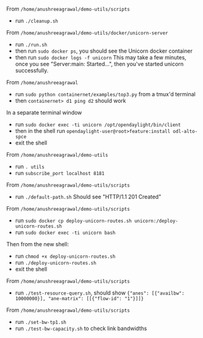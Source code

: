 From `/home/anushreeagrawal/demo-utils/scripts` 
- run `./cleanup.sh`

From `/home/anushreeagrawal/demo-utils/docker/unicorn-server` 
- run `./run.sh`
- then run `sudo docker ps`, you should see the Unicorn docker container
- then run `sudo docker logs -f unicorn`
This may take a few minutes, once you see "Server:main: Started...", then you've started unicorn successfully.

From `/home/anushreeagrawal`
- run `sudo python containernet/examples/top3.py` from a tmux'd terminal
- then `containernet> d1 ping d2` should work

In a separate terminal window
- run `sudo docker exec -ti unicorn /opt/opendaylight/bin/client`
- then in the shell run `opendaylight-user@root>feature:install odl-alto-spce`
- exit the shell

From `/home/anushreeagrawal/demo-utils`
- run `. utils`
- run `subscribe_port localhost 8181`

From `/home/anushreeagrawal/demo-utils/scripts`
- run `./default-path.sh`
Should see "HTTP/1.1 201 Created"

From  `/home/anushreeagrawal/demo-utils/scripts`
- run `sudo docker cp deploy-unicorn-routes.sh unicorn:/deploy-unicorn-routes.sh`
- run `sudo docker exec -ti unicorn bash`

Then from the new shell:
- run `chmod +x deploy-unicorn-routes.sh`
- run `./deploy-unicorn-routes.sh`
- exit the shell
	
From `/home/anushreeagrawal/demo-utils/scripts`
- run `./test-resource-query.sh`, should show `{"anes": [{"availbw": 10000000}], "ane-matrix": [[{"flow-id": "1"}]]}`

From `/home/anushreeagrawal/demo-utils/scripts`
- run `./set-bw-tp1.sh`
- run `./test-bw-capacity.sh` to check link bandwidths
